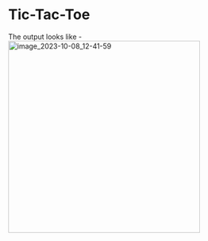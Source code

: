 # Tic-Tac-Toe

The output looks like -      
<img width="386" alt="image_2023-10-08_12-41-59" src="https://github.com/i-am-surovi/Tic-Tac-Toe/assets/117065226/aaf7c035-9832-4ab5-8aa2-a722725c2649">
